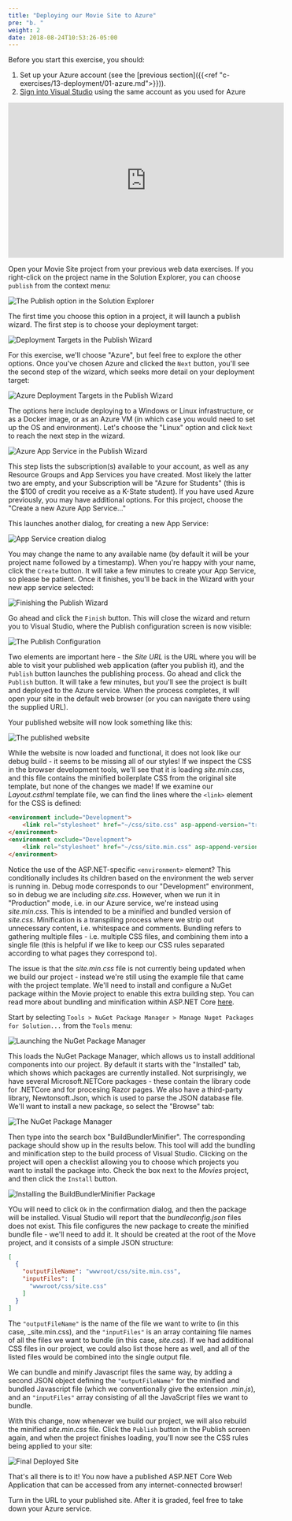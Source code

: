 ```yaml
---
title: "Deploying our Movie Site to Azure"
pre: "b. "
weight: 2
date: 2018-08-24T10:53:26-05:00
---
```


Before you start this exercise, you should:
1. Set up your Azure account (see the [previous section]({{<ref "c-exercises/13-deployment/01-azure.md">}})).
2. [Sign into Visual Studio](https://docs.microsoft.com/en-us/visualstudio/ide/signing-in-to-visual-studio?view=vs-2019) using the same account as you used for Azure

<iframe width="560" height="315" src="https://www.youtube.com/embed/rFgET9SLZTk" frameborder="0" allow="accelerometer; autoplay; clipboard-write; encrypted-media; gyroscope; picture-in-picture" allowfullscreen></iframe>

Open your Movie Site project from your previous web data exercises.  If you right-click on the project name in the Solution Explorer, you can choose `publish` from the context menu:

![The Publish option in the Solution Explorer](/images/c.13.2.1.png)

The first time you choose this option in a project, it will launch a publish wizard.  The first step is to choose your deployment target:

![Deployment Targets in the Publish Wizard](/images/c.13.2.2.png)

For this exercise, we'll choose "Azure", but feel free to explore the other options.  Once you've chosen Azure and clicked the `Next` button, you'll see the second step of the wizard, which seeks more detail on your deployment target:

![Azure Deployment Targets in the Publish Wizard](/images/c.13.2.3.png)

The options here include deploying to a Windows or Linux infrastructure, or as a Docker image, or as an Azure VM (in which case you would need to set up the OS and environment).  Let's choose the "Linux" option and click `Next` to reach the next step in the wizard.

![Azure App Service in the Publish Wizard](/images/c.13.2.4.png)

This step lists the subscription(s) available to your account, as well as any Resource Groups and App Services you have created.  Most likely the latter two are empty, and your Subscription will be "Azure for Students" (this is the $100 of credit you receive as a K-State student).  If you have used Azure previously, you may have additional options.  For this project, choose the "Create a new Azure App Service..."

This launches another dialog, for creating a new App Service:

![App Service creation dialog](/images/c.13.2.5.png)

You may change the name to any available name (by default it will be your project name followed by a timestamp).  When you're happy with your name, click the `Create` button.  It will take a few minutes to create your App Service, so please be patient.  Once it finishes, you'll be back in the Wizard with your new app service selected:

![Finishing the Publish Wizard](/images/c.13.2.6.png)

Go ahead and click the `Finish` button.  This will close the wizard and return you to Visual Studio, where the Publish configuration screen is now visible:

![The Publish Configuration](/images/c.13.2.7.png)

Two elements are important here - the _Site URL_ is the URL where you will be able to visit your published web application (after you publish it), and the `Publish` button launches the publishing process.  Go ahead and click the `Publish` button.  It will take a few minutes, but you'll see the project is built and deployed to the Azure service.  When the process completes, it will open your site in the default web browser (or you can navigate there using the supplied URL).

Your published website will now look something like this:

![The published website](/images/c.13.2.8.png)

While the website is now loaded and functional, it does not look like our debug build - it seems to be missing all of our styles!  If we inspect the CSS in the browser development tools, we'll see that it is loading _site.min.css_, and this file contains the minified boilerplate CSS from the original site template, but none of the changes we made!  If we examine our _Layout.csthml_ template file, we can find the lines where the `<link>` element for the CSS is defined:

```html
<environment include="Development">
    <link rel="stylesheet" href="~/css/site.css" asp-append-version="true" />
</environment>
<environment exclude="Development">
    <link rel="stylesheet" href="~/css/site.min.css" asp-append-version="true" />
</environment>
```

Notice the use of the ASP.NET-specific `<environment>` element?  This conditionally includes its children based on the environment the web server is running in.  Debug mode corresponds to our "Development" environment, so in debug we are including _site.css_.  However, when we run it in "Production" mode, i.e. in our Azure service, we're instead using _site.min.css_.  This is intended to be a minified and bundled version of _site.css_.  Minification is a transpiling process where we strip out unnecessary content, i.e. whitespace and comments.  Bundling refers to gathering multiple files - i.e. multiple CSS files, and combining them into a single file (this is helpful if we like to keep our CSS rules separated according to what pages they correspond to).

The issue is that the _site.min.css_ file is not currently being updated when we build our project - instead we're still using the example file that came with the project template.  We'll need to install and configure a NuGet package within the Movie project to enable this extra building step.  You can read more about bundling and minification within ASP.NET Core [here](https://docs.microsoft.com/aspnet/core/client-side/bundling-and-minification).

Start by selecting `Tools > NuGet Package Manager > Manage Nuget Packages for Solution...` from the `Tools` menu:

![Launching the NuGet Package Manager](/images/c.13.2.9.png)

This loads the NuGet Package Manager, which allows us to install additional components into our project.  By default it starts with the "Installed" tab, which shows which packages are currently installed.  Not surprisingly, we have several Microsoft.NETCore packages - these contain the library code for .NETCore and for procesing Razor pages.  We also have a third-party library, Newtonsoft.Json, which is used to parse the JSON database file.  We'll want to install a new package, so select the "Browse" tab:

![The NuGet Package Manager](/images/c.13.2.10.png)

Then type into the search box "BuildBundlerMinifier".  The corresponding package should show up in the results below. This tool will add the bundling and minification step to the build process of Visual Studio.  Clicking on the project will open a checklist allowing you to choose which projects you want to install the package into.  Check the box next to the _Movies_ project, and then click the `Install` button.

![Installing the BuildBundlerMinifier Package](/images/c.13.2.11.png)

YOu will need to click `Ok` in the confirmation dialog, and then the package will be installed.  Visual Studio will report that the _bundleconfig.json_ files does not exist.  This file configures the new package to create the minified bundle file - we'll need to add it.  It should be created at the root of the Move project, and it consists of a simple JSON structure:

```json
[
  {
    "outputFileName": "wwwroot/css/site.min.css",
    "inputFiles": [
      "wwwroot/css/site.css"
    ]
  }
]
```

The `"outputFileName"` is the name of the file we want to write to (in this case, _site.min.css), and the `"inputFiles"` is an array containing file names of all the files we want to bundle (in this case, _site.css_).  If we had additional CSS files in our project, we could also list those here as well, and all of the listed files would be combined into the single output file.

We can bundle and minify Javascript files the same way, by adding a second JSON object defining the `"outputFileName"` for the minified and bundled Javascript file (which we conventionally give the extension _.min.js_), and an `"inputFiles"` array consisting of all the JavaScript files we want to bundle.  

With this change, now whenever we build our project, we will also rebuild the minified _site.min.css_ file.  Click the `Publish` button in the Publish screen again, and when the project finishes loading, you'll now see the CSS rules being applied to your site:

![Final Deployed Site](/images/c.13.2.12.png)

That's all there is to it!  You now have a published ASP.NET Core Web Application that can be accessed from any internet-connected browser!

Turn in the URL to your published site.  After it is graded, feel free to take down your Azure service.